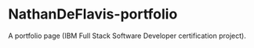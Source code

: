 # NathanDeFlavis-portfolio
A portfolio page (IBM Full Stack Software Developer certification project).
